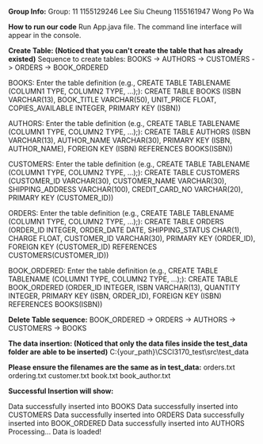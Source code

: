 **Group Info:**
Group: 11
1155129246 Lee Siu Cheung
1155161947 Wong Po Wa

**How to run our code**
Run App.java file. The command line interface will appear in the console.

**Create Table: (Noticed that you can't create the table that has already existed)**
Sequence to create tables:
BOOKS -> AUTHORS -> CUSTOMERS -> ORDERS -> BOOK_ORDERED

BOOKS:
Enter the table definition (e.g., CREATE TABLE TABLENAME (COLUMN1 TYPE, COLUMN2 TYPE, ...);):
CREATE TABLE BOOKS (ISBN VARCHAR(13), BOOK_TITLE VARCHAR(50), UNIT_PRICE FLOAT, COPIES_AVAILABLE INTEGER, PRIMARY KEY (ISBN))

AUTHORS:
Enter the table definition (e.g., CREATE TABLE TABLENAME (COLUMN1 TYPE, COLUMN2 TYPE, ...);):
CREATE TABLE AUTHORS (ISBN VARCHAR(13), AUTHOR_NAME VARCHAR(30), PRIMARY KEY (ISBN, AUTHOR_NAME), FOREIGN KEY (ISBN) REFERENCES BOOKS(ISBN))

CUSTOMERS:
Enter the table definition (e.g., CREATE TABLE TABLENAME (COLUMN1 TYPE, COLUMN2 TYPE, ...);):
CREATE TABLE CUSTOMERS (CUSTOMER_ID VARCHAR(30), CUSTOMER_NAME VARCHAR(30), SHIPPING_ADDRESS VARCHAR(100), CREDIT_CARD_NO VARCHAR(20), PRIMARY KEY (CUSTOMER_ID))

ORDERS:
Enter the table definition (e.g., CREATE TABLE TABLENAME (COLUMN1 TYPE, COLUMN2 TYPE, ...);):
CREATE TABLE ORDERS (ORDER_ID INTEGER, ORDER_DATE DATE, SHIPPING_STATUS CHAR(1), CHARGE FLOAT, CUSTOMER_ID VARCHAR(30), PRIMARY KEY (ORDER_ID), FOREIGN KEY (CUSTOMER_ID) REFERENCES CUSTOMERS(CUSTOMER_ID))

BOOK_ORDERED:
Enter the table definition (e.g., CREATE TABLE TABLENAME (COLUMN1 TYPE, COLUMN2 TYPE, ...);):
CREATE TABLE BOOK_ORDERED (ORDER_ID INTEGER, ISBN VARCHAR(13), QUANTITY INTEGER, PRIMARY KEY (ISBN, ORDER_ID), FOREIGN KEY (ISBN) REFERENCES BOOKS(ISBN))

**Delete Table sequence:**
BOOK_ORDERED -> ORDERS -> AUTHORS -> CUSTOMERS -> BOOKS

**The data insertion: (Noticed that only the data files inside the test_data folder are able to be inserted)**
C:\{your_path}\CSCI3170_test\src\test_data

**Please ensure the filenames are the same as in test_data:**
orders.txt
ordering.txt
customer.txt
book.txt
book_author.txt

**Successful Insertion will show:**

Data successfully inserted into BOOKS
Data successfully inserted into CUSTOMERS
Data successfully inserted into ORDERS
Data successfully inserted into BOOK_ORDERED
Data successfully inserted into AUTHORS Processing... Data is loaded!
